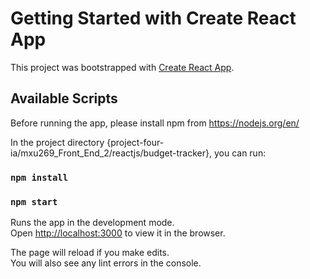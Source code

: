 # Getting Started with Create React App

This project was bootstrapped with [Create React App](https://github.com/facebook/create-react-app).

## Available Scripts

Before running the app, please install npm from https://nodejs.org/en/ 

In the project directory {project-four-ia/mxu269_Front_End_2/reactjs/budget-tracker}, you can run:

### `npm install`

### `npm start`

Runs the app in the development mode.\
Open [http://localhost:3000](http://localhost:3000) to view it in the browser.

The page will reload if you make edits.\
You will also see any lint errors in the console.
